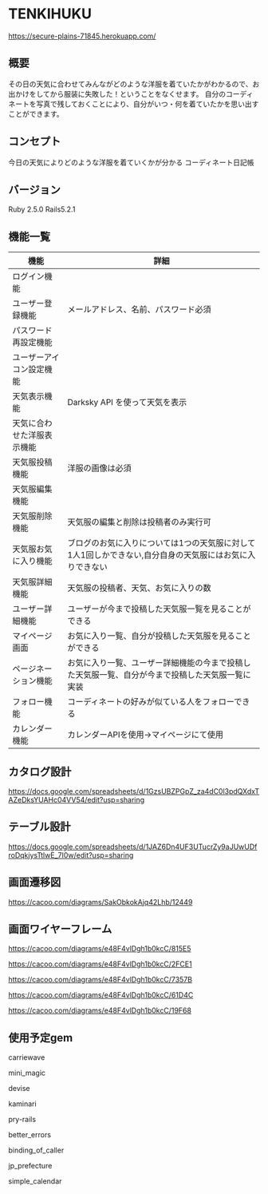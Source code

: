 # TENKIHUKU
https://secure-plains-71845.herokuapp.com/

## 概要

その日の天気に合わせてみんながどのような洋服を着ていたかがわかるので、お出かけをしてから服装に失敗した！ということをなくせます。
自分のコーディネートを写真で残しておくことにより、自分がいつ・何を着ていたかを思い出すことができます。

## コンセプト

今日の天気によりどのような洋服を着ていくかが分かる
コーディネート日記帳

## バージョン

Ruby 2.5.0 Rails5.2.1

## 機能一覧
| 機能 | 詳細 |
----|----
|ログイン機能||
|ユーザー登録機能|メールアドレス、名前、パスワード必須|
|パスワード再設定機能|
|ユーザーアイコン設定機能|
|天気表示機能|Darksky API を使って天気を表示|
|天気に合わせた洋服表示機能|
|天気服投稿機能|洋服の画像は必須|
|天気服編集機能|
|天気服削除機能|天気服の編集と削除は投稿者のみ実行可|
|天気服お気に入り機能|ブログのお気に入りについては1つの天気服に対して1人1回しかできない,自分自身の天気服にはお気に入りできない|
|天気服詳細機能|天気服の投稿者、天気、お気に入りの数|
|ユーザー詳細機能|ユーザーが今まで投稿した天気服一覧を見ることができる|
|マイページ画面|お気に入り一覧、自分が投稿した天気服を見ることができる|
|ページネーション機能|お気に入り一覧、ユーザー詳細機能の今まで投稿した天気服一覧、自分が今まで投稿した天気服一覧に実装|
|フォロー機能|コーディネートの好みが似ている人をフォローできる|
|カレンダー機能|カレンダーAPIを使用→マイページにて使用|

## カタログ設計

https://docs.google.com/spreadsheets/d/1GzsUBZPGpZ_za4dC0l3pdQXdxTAZeDksYUAHc04VV54/edit?usp=sharing

## テーブル設計

https://docs.google.com/spreadsheets/d/1JAZ6Dn4UF3UTucrZy9aJUwUDfroDqkjysTtlwE_7I0w/edit?usp=sharing

## 画面遷移図

https://cacoo.com/diagrams/SakObkokAjq42Lhb/12449

## 画面ワイヤーフレーム

https://cacoo.com/diagrams/e48F4vlDgh1b0kcC/815E5

https://cacoo.com/diagrams/e48F4vlDgh1b0kcC/2FCE1

https://cacoo.com/diagrams/e48F4vlDgh1b0kcC/7357B

https://cacoo.com/diagrams/e48F4vlDgh1b0kcC/61D4C

https://cacoo.com/diagrams/e48F4vlDgh1b0kcC/19F68


## 使用予定gem

  carriewave

  mini_magic

  devise

  kaminari

  pry-rails

  better_errors

  binding_of_caller

  jp_prefecture
  
  simple_calendar
  
